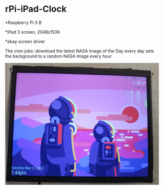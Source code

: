 # rPi-iPad-Clock

*Raspberry Pi 3 B

*iPad 3 screen, 2048x1536

*ebay screen driver


The cron jobs:
download the latest NASA Image of the Day every day
sets the background to a random NASA image every hour

![pic](https://github.com/illiteratebeef/rPi-iPad-Clock/blob/master/20180512_134404%20(1).jpg?raw=true)

